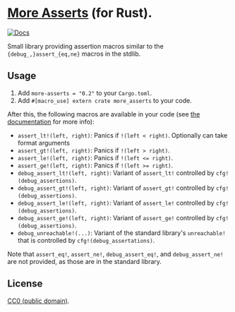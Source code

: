# [More Asserts](https://crates.io/crates/more-asserts) (for Rust).

[![Docs](https://docs.rs/more-asserts/badge.svg)](https://docs.rs/more-asserts)

Small library providing assertion macros similar to the `{debug_,}assert_{eq,ne}` macros in the stdlib.

## Usage

1. Add `more-asserts = "0.2"` to your `Cargo.toml`.
2. Add `#[macro_use] extern crate more_asserts` to your code.

After this, the following macros are available in your code (see [the documentation](https://docs.rs/more-asserts) for more info):

- `assert_lt!(left, right)`: Panics if `!(left < right)`. Optionally can take format arguments
- `assert_gt!(left, right)`: Panics if `!(left > right)`.
- `assert_le!(left, right)`: Panics if `!(left <= right)`.
- `assert_ge!(left, right)`: Panics if `!(left >= right)`.
- `debug_assert_lt!(left, right)`: Variant of `assert_lt!` controlled by `cfg!(debug_assertions)`.
- `debug_assert_gt!(left, right)`: Variant of `assert_gt!` controlled by `cfg!(debug_assertions)`.
- `debug_assert_le!(left, right)`: Variant of `assert_le!` controlled by `cfg!(debug_assertions)`.
- `debug_assert_ge!(left, right)`: Variant of `assert_ge!` controlled by `cfg!(debug_assertions)`.
- `debug_unreachable!(...)`: Variant of the standard library's `unreachable!`
  that is controlled by `cfg!(debug_assertations)`.

Note that `assert_eq!`, `assert_ne!`, `debug_assert_eq!`, and `debug_assert_ne!` are not provided, as those are in the standard library.

## License

[CC0 (public domain)](https://creativecommons.org/publicdomain/zero/1.0/).
